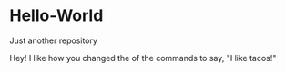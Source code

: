 # Hello-World
Just another repository

Hey! I like how you changed the of the commands to say, "I like tacos!" 
